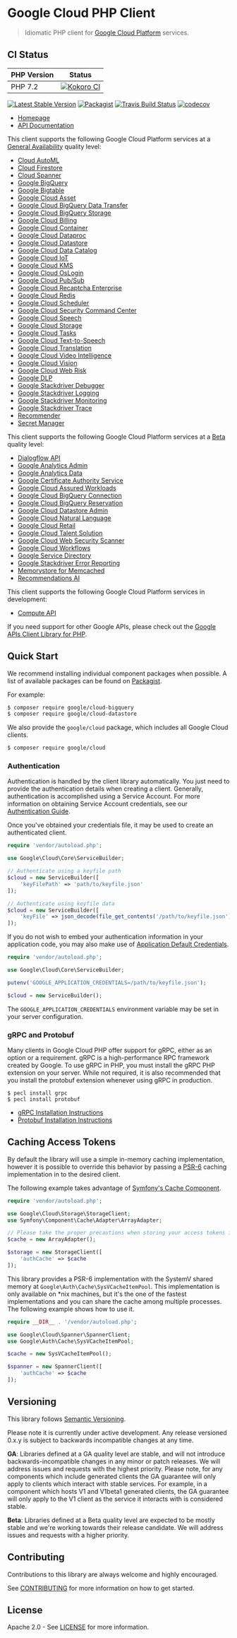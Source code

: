 # Google Cloud PHP Client
> Idiomatic PHP client for [Google Cloud Platform](https://cloud.google.com/) services.

## CI Status

PHP Version  | Status
------------ | ------
PHP 7.2 | [![Kokoro CI](https://storage.googleapis.com/cloud-devrel-public/php/badges/google-cloud-php/php72.svg)](https://storage.googleapis.com/cloud-devrel-public/php/badges/google-cloud-php/php72.html)

[![Latest Stable Version](https://poser.pugx.org/google/cloud/v/stable)](https://packagist.org/packages/google/cloud) [![Packagist](https://img.shields.io/packagist/dm/google/cloud.svg)](https://packagist.org/packages/google/cloud) [![Travis Build Status](https://travis-ci.org/googleapis/google-cloud-php.svg?branch=master)](https://travis-ci.org/googleapis/google-cloud-php/) [![codecov](https://codecov.io/gh/googleapis/google-cloud-php/branch/master/graph/badge.svg)](https://codecov.io/gh/googleapis/google-cloud-php)

* [Homepage](http://googleapis.github.io/google-cloud-php)
* [API Documentation](https://googleapis.github.io/google-cloud-php/#/docs/google-cloud/latest/servicebuilder)

This client supports the following Google Cloud Platform services at a [General Availability](#versioning) quality level:
* [Cloud AutoML](AutoMl)
* [Cloud Firestore](Firestore)
* [Cloud Spanner](Spanner)
* [Google BigQuery](BigQuery)
* [Google Bigtable](Bigtable)
* [Google Cloud Asset](Asset)
* [Google Cloud BigQuery Data Transfer](BigQueryDataTransfer)
* [Google Cloud BigQuery Storage](BigQueryStorage)
* [Google Cloud Billing](Billing)
* [Google Cloud Container](Container)
* [Google Cloud Dataproc](Dataproc)
* [Google Cloud Datastore](Datastore)
* [Google Cloud Data Catalog](DataCatalog)
* [Google Cloud IoT](Iot)
* [Google Cloud KMS](Kms)
* [Google Cloud OsLogin](OsLogin)
* [Google Cloud Pub/Sub](PubSub)
* [Google Cloud Recaptcha Enterprise](RecaptchaEnterprise)
* [Google Cloud Redis](Redis)
* [Google Cloud Scheduler](Scheduler)
* [Google Cloud Security Command Center](SecurityCenter)
* [Google Cloud Speech](Speech)
* [Google Cloud Storage](Storage)
* [Google Cloud Tasks](Tasks)
* [Google Cloud Text-to-Speech](TextToSpeech)
* [Google Cloud Translation](Translate)
* [Google Cloud Video Intelligence](VideoIntelligence)
* [Google Cloud Vision](Vision)
* [Google Cloud Web Risk](WebRisk)
* [Google DLP](Dlp)
* [Google Stackdriver Debugger](Debugger)
* [Google Stackdriver Logging](Logging)
* [Google Stackdriver Monitoring](Monitoring)
* [Google Stackdriver Trace](Trace)
* [Recommender](Recommender)
* [Secret Manager](SecretManager)

This client supports the following Google Cloud Platform services at a [Beta](#versioning) quality level:

* [Dialogflow API](Dialogflow)
* [Google Analytics Admin](AnalyticsAdmin)
* [Google Analytics Data](AnalyticsData)
* [Google Certificate Authority Service](SecurityPrivateCa)
* [Google Cloud Assured Workloads](AssuredWorkloads)
* [Google Cloud BigQuery Connection](BigQueryConnection)
* [Google Cloud BigQuery Reservation](BigQueryReservation)
* [Google Cloud Datastore Admin](DatastoreAdmin)
* [Google Cloud Natural Language](Language)
* [Google Cloud Retail](Retail)
* [Google Cloud Talent Solution](Talent)
* [Google Cloud Web Security Scanner](WebSecurityScanner)
* [Google Cloud Workflows](Workflows)
* [Google Service Directory](ServiceDirectory)
* [Google Stackdriver Error Reporting](ErrorReporting)
* [Memorystore for Memcached](Memcache)
* [Recommendations AI](RecommendationEngine)

This client supports the following Google Cloud Platform services in development:

* [Compute API](Compute)

If you need support for other Google APIs, please check out the [Google APIs Client Library for PHP](https://github.com/google/google-api-php-client).

## Quick Start

We recommend installing individual component packages when possible. A list of available packages can be found on [Packagist](https://packagist.org/search/?q=google%2Fcloud-).

For example:

```sh
$ composer require google/cloud-bigquery
$ composer require google/cloud-datastore
```

We also provide the `google/cloud` package, which includes all Google Cloud clients.

```sh
$ composer require google/cloud
```

### Authentication

Authentication is handled by the client library automatically. You just need to provide the authentication details when creating a client. Generally, authentication is accomplished using a Service Account. For more information on obtaining Service Account credentials, see our [Authentication Guide](https://googleapis.github.io/google-cloud-php/#/docs/google-cloud/latest/guides/authentication).

Once you've obtained your credentials file, it may be used to create an authenticated client.

```php
require 'vendor/autoload.php';

use Google\Cloud\Core\ServiceBuilder;

// Authenticate using a keyfile path
$cloud = new ServiceBuilder([
    'keyFilePath' => 'path/to/keyfile.json'
]);

// Authenticate using keyfile data
$cloud = new ServiceBuilder([
    'keyFile' => json_decode(file_get_contents('/path/to/keyfile.json'), true)
]);
```

If you do not wish to embed your authentication information in your application code, you may also make use of [Application Default Credentials](https://developers.google.com/identity/protocols/application-default-credentials).

```php
require 'vendor/autoload.php';

use Google\Cloud\Core\ServiceBuilder;

putenv('GOOGLE_APPLICATION_CREDENTIALS=/path/to/keyfile.json');

$cloud = new ServiceBuilder();
```

The `GOOGLE_APPLICATION_CREDENTIALS` environment variable may be set in your server configuration.

### gRPC and Protobuf

Many clients in Google Cloud PHP offer support for gRPC, either as an option or a requirement. gRPC is a high-performance RPC framework created by Google. To use gRPC in PHP, you must install the gRPC PHP extension on your server. While not required, it is also recommended that you install the protobuf extension whenever using gRPC in production.

```
$ pecl install grpc
$ pecl install protobuf
```

* [gRPC Installation Instructions](https://cloud.google.com/php/grpc)
* [Protobuf Installation Instructions](https://cloud.google.com/php/grpc#installing_the_protobuf_runtime_library)

## Caching Access Tokens

By default the library will use a simple in-memory caching implementation, however it is possible to override this behavior by passing a [PSR-6](http://www.php-fig.org/psr/psr-6/) caching implementation in to the desired client.

The following example takes advantage of [Symfony's Cache Component](https://github.com/symfony/cache).

```php
require 'vendor/autoload.php';

use Google\Cloud\Storage\StorageClient;
use Symfony\Component\Cache\Adapter\ArrayAdapter;

// Please take the proper precautions when storing your access tokens in a cache no matter the implementation.
$cache = new ArrayAdapter();

$storage = new StorageClient([
    'authCache' => $cache
]);
```

This library provides a PSR-6 implementation with the SystemV shared memory at `Google\Auth\Cache\SysVCacheItemPool`. This implementation is only available on *nix machines, but it's the one of the fastest implementations and you can share the cache among multiple processes. The following example shows how to use it.

```php
require __DIR__ . '/vendor/autoload.php';

use Google\Cloud\Spanner\SpannerClient;
use Google\Auth\Cache\SysVCacheItemPool;

$cache = new SysVCacheItemPool();

$spanner = new SpannerClient([
    'authCache' => $cache
]);
```

## Versioning

This library follows [Semantic Versioning](http://semver.org/).

Please note it is currently under active development. Any release versioned
0.x.y is subject to backwards incompatible changes at any time.

**GA**: Libraries defined at a GA quality level are stable, and will not
introduce backwards-incompatible changes in any minor or patch releases. We will
address issues and requests with the highest priority. Please note, for any
components which include generated clients the GA guarantee will only apply to
clients which interact with stable services. For example, in a component which
hosts V1 and V1beta1 generated clients, the GA guarantee will only apply to the
V1 client as the service it interacts with is considered stable.

**Beta**: Libraries defined at a Beta quality level are expected to be mostly
stable and we're working towards their release candidate. We will address issues
and requests with a higher priority.

## Contributing

Contributions to this library are always welcome and highly encouraged.

See [CONTRIBUTING](CONTRIBUTING.md) for more information on how to get started.

## License

Apache 2.0 - See [LICENSE](LICENSE) for more information.
